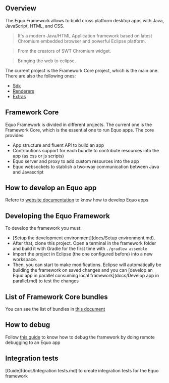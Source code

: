 ## Overview

The Equo Framework allows to build cross platform desktop apps with Java, JavaScript, HTML, and CSS.

> It's a modern Java/HTML Application framework based on latest Chromium 
embedded browser and powerful Eclipse platform. 

> From the creators of SWT Chromium widget.

> Bringing the web to eclipse.

The current project is the Framework Core project, which is the main one. There are also the following ones:
* [Sdk](https://gitlab.com/maketechnology/equo/framework-sdk)
* [Renderers](https://gitlab.com/maketechnology/equo/framework-renderers)
* [Extras](https://gitlab.com/maketechnology/equo/framework-extras)

## Framework Core

Equo Framework is divided in different projects. The current one is the Framework Core, which is the essential one to run Equo apps.
The core provides:
* App structure and fluent API to build an app
* Contributions support for each bundle to contribute resources into the app (as css or js scripts)
* Equo server and proxy to add custom resources into the app
* Equo websockets to stablish a two-way communication between Java and Javascript

## How to develop an Equo app

Refere to [website documentation](https://docs.dev.equoplatform.com) to know how to develop Equo apps

## Developing the Equo Framework

To develop the framework you must:
* [Setup the development environment](docs/Setup environment.md).
* After that, clone this project. Open a terminal in the framework folder and build it with Gradle for the first time with `./gradlew assemble`
* Import the project in Eclipse (the one configured before) into a new workspace.
* Then, you can start to make modifications. Eclipse will automatically be building the framework on saved changes and you can [develop an Equo app in parallel consuming local framework](docs/Develop app in parallel.md) to test the changes

## List of Framework Core bundles

You can see the list of bundles in [this document](docs/Bundles.md)

## How to debug

Follow [this guide](docs/Debugging.md) to know how to debug the framework by doing remote debugging to an Equo app

## Integration tests

[Guide](docs/Integration tests.md) to create integration tests for the Equo framework
